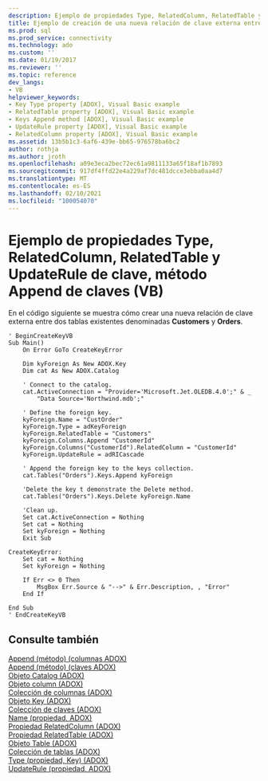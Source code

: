 ```yaml
---
description: Ejemplo de propiedades Type, RelatedColumn, RelatedTable y UpdateRule de clave, método Append de claves (VB)
title: Ejemplo de creación de una nueva relación de clave externa entre tablas (VB) | Microsoft Docs
ms.prod: sql
ms.prod_service: connectivity
ms.technology: ado
ms.custom: ''
ms.date: 01/19/2017
ms.reviewer: ''
ms.topic: reference
dev_langs:
- VB
helpviewer_keywords:
- Key Type property [ADOX], Visual Basic example
- RelatedTable property [ADOX], Visual Basic example
- Keys Append method [ADOX], Visual Basic example
- UpdateRule property [ADOX], Visual Basic example
- RelatedColumn property [ADOX], Visual Basic example
ms.assetid: 13b5b1c3-6af6-439e-bb65-976578ba6bc2
author: rothja
ms.author: jroth
ms.openlocfilehash: a09e3eca2bec72ec61a9811133a65f18af1b7893
ms.sourcegitcommit: 917df4ffd22e4a229af7dc481dcce3ebba0aa4d7
ms.translationtype: MT
ms.contentlocale: es-ES
ms.lasthandoff: 02/10/2021
ms.locfileid: "100054070"
---
```

# <a name="keys-append-method-key-type-relatedcolumn-relatedtable-and-updaterule-properties-example-vb"></a>Ejemplo de propiedades Type, RelatedColumn, RelatedTable y UpdateRule de clave, método Append de claves (VB)
En el código siguiente se muestra cómo crear una nueva relación de clave externa entre dos tablas existentes denominadas **Customers** y **Orders**.  
  
```  
' BeginCreateKeyVB  
Sub Main()  
    On Error GoTo CreateKeyError  
  
    Dim kyForeign As New ADOX.Key  
    Dim cat As New ADOX.Catalog  
  
    ' Connect to the catalog.  
    cat.ActiveConnection = "Provider='Microsoft.Jet.OLEDB.4.0';" & _  
        "Data Source='Northwind.mdb';"  
  
    ' Define the foreign key.  
    kyForeign.Name = "CustOrder"  
    kyForeign.Type = adKeyForeign  
    kyForeign.RelatedTable = "Customers"  
    kyForeign.Columns.Append "CustomerId"  
    kyForeign.Columns("CustomerId").RelatedColumn = "CustomerId"  
    kyForeign.UpdateRule = adRICascade  
  
    ' Append the foreign key to the keys collection.  
    cat.Tables("Orders").Keys.Append kyForeign  
  
    'Delete the key t demonstrate the Delete method.  
    cat.Tables("Orders").Keys.Delete kyForeign.Name  
  
    'Clean up.  
    Set cat.ActiveConnection = Nothing  
    Set cat = Nothing  
    Set kyForeign = Nothing  
    Exit Sub  
  
CreateKeyError:  
    Set cat = Nothing  
    Set kyForeign = Nothing  
  
    If Err <> 0 Then  
        MsgBox Err.Source & "-->" & Err.Description, , "Error"  
    End If  
  
End Sub  
' EndCreateKeyVB  
```  
  
## <a name="see-also"></a>Consulte también  
 [Append (método) (columnas ADOX)](./append-method-adox-columns.md)   
 [Append (método) (claves ADOX)](./append-method-adox-keys.md)   
 [Objeto Catalog (ADOX)](./catalog-object-adox.md)   
 [Objeto column (ADOX)](./column-object-adox.md)   
 [Colección de columnas (ADOX)](./columns-collection-adox.md)   
 [Objeto Key (ADOX)](./key-object-adox.md)   
 [Colección de claves (ADOX)](./keys-collection-adox.md)   
 [Name (propiedad, ADOX)](./name-property-adox.md)   
 [Propiedad RelatedColumn (ADOX)](./relatedcolumn-property-adox.md)   
 [Propiedad RelatedTable (ADOX)](./relatedtable-property-adox.md)   
 [Objeto Table (ADOX)](./table-object-adox.md)   
 [Colección de tablas (ADOX)](./tables-collection-adox.md)   
 [Type (propiedad, Key) (ADOX)](./type-property-key-adox.md)   
 [UpdateRule (propiedad, ADOX)](./updaterule-property-adox.md)